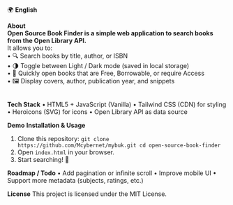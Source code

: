 🌍 **English**<br>

**About**<br>
**Open Source Book Finder is a simple web application to search books from the Open Library API.** <br>
It allows you to:<br>
    • 🔍 Search books by title, author, or ISBN<br>
    • 🌗 Toggle between Light / Dark mode (saved in local storage)<br>
    • 📖 Quickly open books that are Free, Borrowable, or require Access<br>
    • 🖼️ Display covers, author, publication year, and snippets<br><br>

**Tech Stack**
    • HTML5 + JavaScript (Vanilla)
    • Tailwind CSS (CDN) for styling
    • Heroicons (SVG) for icons
    • Open Library API as data source



    
**Demo**
**Installation & Usage**
 1. Clone this repository:
    `git clone https://github.com/Mcybernet/mybuk.git
     cd open-source-book-finder`  
 2. Open `index.html` in your browser.
 3. Start searching! 🔎



**Roadmap / Todo**
    • Add pagination or infinite scroll
    • Improve mobile UI
    • Support more metadata (subjects, ratings, etc.)


**License**
This project is licensed under the MIT License.

    
